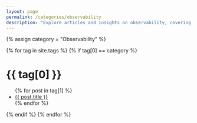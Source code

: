 ```yaml
---
layout: page
permalink: /categories/observability
description: "Explore articles and insights on observability, covering key topics and resources to expand your knowledge and interests."
---
```


{% assign category = "Observability" %}

{% for tag in site.tags %}
{% if tag[0] == category %}
  <h1>{{ tag[0] }}</h1>
  <ul>
    {% for post in tag[1] %}
      <li><a href="{{ post.url }}">{{ post.title }}</a></li>
    {% endfor %}
  </ul>
{% endif %}
{% endfor %}